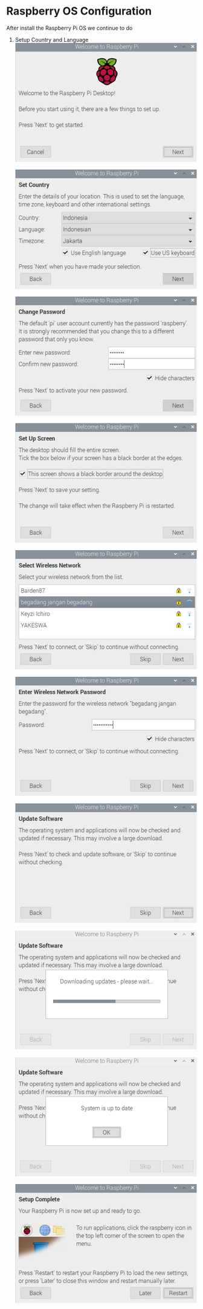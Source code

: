 # Raspberry OS Configuration
After install the Raspberry Pi OS we continue to do <br/>
1. Setup Country and Language <br/>
![alt tag](https://github.com/NowDB/Raspberry-Pi-Tutorial/raw/main/install_2/1.png)<br/><br/>
![alt tag](https://github.com/NowDB/Raspberry-Pi-Tutorial/raw/main/install_2/2.png)<br/><br/>
![alt tag](https://github.com/NowDB/Raspberry-Pi-Tutorial/raw/main/install_2/3.png)<br/><br/>
![alt tag](https://github.com/NowDB/Raspberry-Pi-Tutorial/raw/main/install_2/4.png)<br/><br/>
![alt tag](https://github.com/NowDB/Raspberry-Pi-Tutorial/raw/main/install_2/5.png)<br/><br/>
![alt tag](https://github.com/NowDB/Raspberry-Pi-Tutorial/raw/main/install_2/6.png)<br/><br/>
![alt tag](https://github.com/NowDB/Raspberry-Pi-Tutorial/raw/main/install_2/7.png)<br/><br/>
![alt tag](https://github.com/NowDB/Raspberry-Pi-Tutorial/raw/main/install_2/8.png)<br/><br/>
![alt tag](https://github.com/NowDB/Raspberry-Pi-Tutorial/raw/main/install_2/9.png)<br/><br/>
![alt tag](https://github.com/NowDB/Raspberry-Pi-Tutorial/raw/main/install_2/10.png)<br/><br/>
